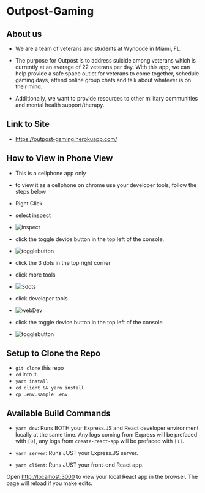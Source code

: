 # Outpost-Gaming

## About us

- We are a team of veterans and students at Wyncode in Miami, FL.

- The purpose for Outpost is to address suicide among veterans which is currently at an average of 22 veterans per day. With this app, we can help provide a safe space outlet for veterans to come together, schedule gaming days, attend online group chats and talk about whatever is on their mind.

- Additionally, we want to provide resources to other military communities and mental health support/therapy.

## Link to Site

- https://outpost-gaming.herokuapp.com/

## How to View in Phone View

- This is a cellphone app only

- to view it as a cellphone on chrome use your developer tools, follow the steps below

- Right Click

- select inspect

- ![inspect](https://user-images.githubusercontent.com/70960077/100637841-56d95680-3301-11eb-87dd-deb3dfc6a821.png)

- click the toggle device button in the top left of the console.

- ![togglebutton](https://user-images.githubusercontent.com/70960077/100638028-88eab880-3301-11eb-89c2-59b6b026a591.png)

- click the 3 dots in the top right corner

- click more tools

- ![3dots](https://user-images.githubusercontent.com/70960077/100637804-49bc6780-3301-11eb-953e-debe6727bee2.png)

- click developer tools

- ![webDev](https://user-images.githubusercontent.com/70960077/100637927-6ce71700-3301-11eb-8ede-f1c9fb619d2f.png)

- click the toggle device button in the top left of the console.

- ![togglebutton](https://user-images.githubusercontent.com/70960077/100638028-88eab880-3301-11eb-89c2-59b6b026a591.png)

## Setup to Clone the Repo

- `git clone` this repo
- `cd` into it.
- `yarn install`
- `cd client && yarn install`
- `cp .env.sample .env`

## Available Build Commands

- `yarn dev`: Runs BOTH your Express.JS and React developer environment locally at the same time. Any logs coming from Express will be prefaced with `[0]`, any logs from `create-react-app` will be prefaced with `[1]`.

- `yarn server`: Runs JUST your Express.JS server.

- `yarn client`: Runs JUST your front-end React app.

Open [http://localhost:3000](http://localhost:3000) to view your local React app in the browser. The page will reload if you make edits.
